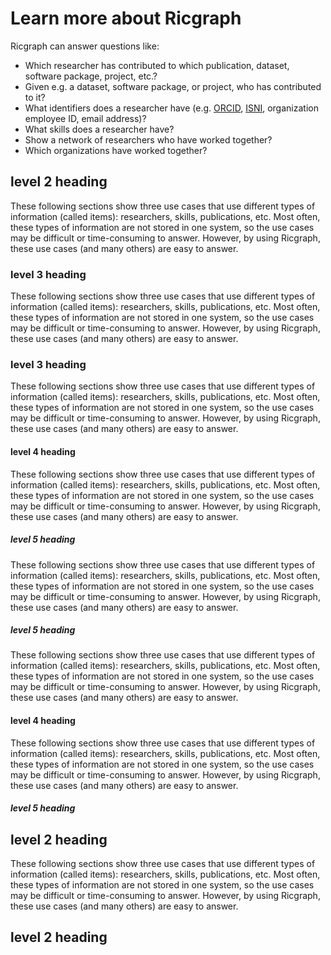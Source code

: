 # Learn more about Ricgraph

Ricgraph can answer questions like:

* Which researcher has contributed to which publication, dataset, 
  software package, project, etc.?
* Given e.g. a dataset, software package, or project, who has contributed to it?
* What identifiers does a researcher have 
  (e.g. [ORCID](https://en.wikipedia.org/wiki/ORCID),
  [ISNI](https://en.wikipedia.org/wiki/International_Standard_Name_Identifier),   organization employee ID, email address)?
* What skills does a researcher have?
* Show a network of researchers who have worked together?
* Which organizations have worked together?

## level 2 heading

These following sections show three use cases that use different types of information (called items): researchers, skills, publications, etc. Most often, these types of information are not stored in one system, so the use cases may be difficult or time-consuming to answer. However, by using Ricgraph, these use cases (and many others) are easy to answer.

### level 3 heading
These following sections show three use cases that use different types of information (called items): researchers, skills, publications, etc. Most often, these types of information are not stored in one system, so the use cases may be difficult or time-consuming to answer. However, by using Ricgraph, these use cases (and many others) are easy to answer.

### level 3 heading
These following sections show three use cases that use different types of information (called items): researchers, skills, publications, etc. Most often, these types of information are not stored in one system, so the use cases may be difficult or time-consuming to answer. However, by using Ricgraph, these use cases (and many others) are easy to answer.

#### level 4 heading
These following sections show three use cases that use different types of information (called items): researchers, skills, publications, etc. Most often, these types of information are not stored in one system, so the use cases may be difficult or time-consuming to answer. However, by using Ricgraph, these use cases (and many others) are easy to answer.

##### level 5 heading

These following sections show three use cases that use different types of information (called items): researchers, skills, publications, etc. Most often, these types of information are not stored in one system, so the use cases may be difficult or time-consuming to answer. However, by using Ricgraph, these use cases (and many others) are easy to answer.

##### level 5 heading
These following sections show three use cases that use different types of information (called items): researchers, skills, publications, etc. Most often, these types of information are not stored in one system, so the use cases may be difficult or time-consuming to answer. However, by using Ricgraph, these use cases (and many others) are easy to answer.
#### level 4 heading
These following sections show three use cases that use different types of information (called items): researchers, skills, publications, etc. Most often, these types of information are not stored in one system, so the use cases may be difficult or time-consuming to answer. However, by using Ricgraph, these use cases (and many others) are easy to answer.

##### level 5 heading

## level 2 heading
These following sections show three use cases that use different types of information (called items): researchers, skills, publications, etc. Most often, these types of information are not stored in one system, so the use cases may be difficult or time-consuming to answer. However, by using Ricgraph, these use cases (and many others) are easy to answer.

## level 2 heading

